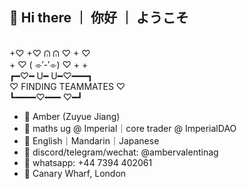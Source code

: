 ## 👋 Hi there ｜ 你好 ｜ ようこそ 

<!--
**ambervalentina/ambervalentina** is a ✨ _special_ ✨ repository because its `README.md` (this file) appears on your GitHub profile.

Here are some ideas to get you started:

- 🔭 I’m currently working on ...
- 🌱 I’m currently learning ...
- 👯 I’m looking to collaborate on ...
- 🤔 I’m looking for help with ...
- 💬 Ask me about ...
- 📫 How to reach me: ...
- 😄 Pronouns: ...
- ⚡ Fun fact: ...
-->

<br/>+♡ +♡ ᕬ ᕬ ♡  +  ♡
<br/>  + ♡ ( ⌯′-′⌯) ♡ +  +
<br/> ┏━♡━ U━ U━♡━━━┓
<br/> ♡ FINDING TEAMMATES ♡
<br/> ┗━━━━♡━━━ ♡━┛
- 🦋 Amber (Zuyue Jiang)
- 🦋 maths ug @ Imperial｜core trader @ ImperialDAO 
- 🦋 English｜Mandarin｜Japanese 
- 🦋 discord/telegram/wechat: @ambervalentinag
- 🦋 whatsapp: ‪+44 7394 402061‬
- 📍 Canary Wharf, London
